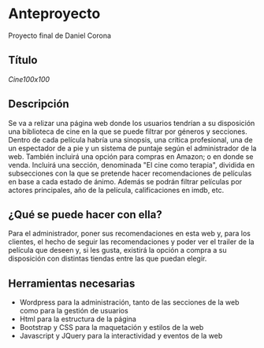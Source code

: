 # Anteproyecto
Proyecto final de Daniel Corona

## Título 
*Cine100x100*

## Descripción

Se va a relizar una página web donde los usuarios tendrían a su disposición una biblioteca de cine en la que se puede filtrar por géneros y secciones.
Dentro de cada película habría una sinopsis, una crítica profesional, una de un espectador de a pie y un sistema de puntaje según el administrador de la web. También incluirá una opción para compras en Amazon; o en donde se venda. Incluirá una sección, denominada "El cine como terapia", dividida en subsecciones con la que se pretende hacer recomendaciones de películas en base a cada estado de ánimo. Además se podrán filtrar películas por actores principales, año de la película, calificaciones en imdb, etc.

## ¿Qué se puede hacer con ella?

Para el administrador, poner sus recomendaciones en esta web y, para los clientes, el hecho de seguir las recomendaciones y poder ver el trailer de la película que deseen y, si les gusta, existirá la opción a compra a su disposición con distintas tiendas entre las que puedan elegir.

## Herramientas necesarias

- Wordpress para la administración, tanto de las secciones de la web como para la gestión de usuarios 
- Html para la estructura de la página
- Bootstrap y CSS para la maquetación y estilos de la web
- Javascript y JQuery para la interactividad y eventos de la web
